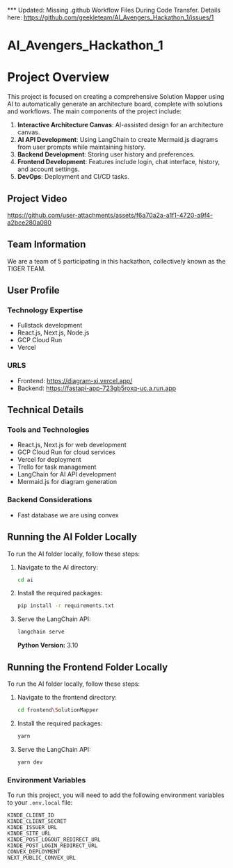 *** Updated: Missing .github Workflow Files During Code Transfer. Details here: https://github.com/geekleteam/AI_Avengers_Hackathon_1/issues/1

# AI_Avengers_Hackathon_1

# Project Overview

This project is focused on creating a comprehensive Solution Mapper using AI to automatically generate an architecture board, complete with solutions and workflows. The main components of the project include:

1. **Interactive Architecture Canvas**: AI-assisted design for an architecture canvas.
2. **AI API Development**: Using LangChain to create Mermaid.js diagrams from user prompts while maintaining history.
3. **Backend Development**: Storing user history and preferences.
4. **Frontend Development**: Features include login, chat interface, history, and account settings.
5. **DevOps**: Deployment and CI/CD tasks.

## Project Video



https://github.com/user-attachments/assets/f6a70a2a-a1f1-4720-a9f4-a2bce280a080




## Team Information

We are a team of 5 participating in this hackathon, collectively known as the TIGER TEAM.

## User Profile

### Technology Expertise
- Fullstack development
- React.js, Next.js, Node.js
- GCP Cloud Run
- Vercel

### URLS
- Frontend: https://diagram-xi.vercel.app/
- Backend: https://fastapi-app-723gb5roxq-uc.a.run.app

## Technical Details

### Tools and Technologies

- React.js, Next.js for web development
- GCP Cloud Run for cloud services
- Vercel for deployment
- Trello for task management
- LangChain for AI API development
- Mermaid.js for diagram generation


### Backend Considerations
- Fast database we are using convex

## Running the AI Folder Locally

To run the AI folder locally, follow these steps:

1. Navigate to the AI directory:
    ```sh
    cd ai
    ```

2. Install the required packages:
    ```sh
    pip install -r requirements.txt
    ```

3. Serve the LangChain API:
    ```sh
    langchain serve
    ```
   **Python Version:** 3.10

## Running the Frontend Folder Locally

To run the AI folder locally, follow these steps:

1. Navigate to the frontend directory:
    ```sh
    cd frontend\SolutionMapper
    ```

2. Install the required packages:
    ```sh
    yarn
    ```

3. Serve the LangChain API:
    ```sh
    yarn dev
    ```
### Environment Variables

To run this project, you will need to add the following environment variables to your `.env.local` file:

```plaintext
KINDE_CLIENT_ID
KINDE_CLIENT_SECRET
KINDE_ISSUER_URL
KINDE_SITE_URL
KINDE_POST_LOGOUT_REDIRECT_URL
KINDE_POST_LOGIN_REDIRECT_URL
CONVEX_DEPLOYMENT
NEXT_PUBLIC_CONVEX_URL
